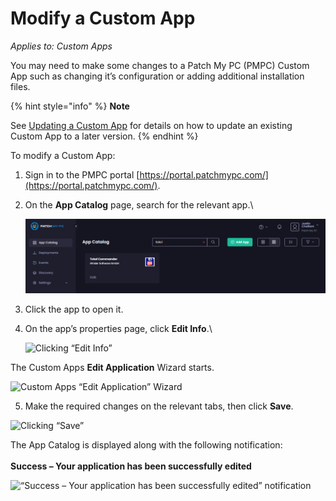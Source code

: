 # Modify a Custom App

_Applies to: Custom Apps_

You may need to make some changes to a Patch My PC (PMPC) Custom App such as changing it’s configuration or adding additional installation files.

{% hint style="info" %}
**Note**

See [Updating a Custom App](update-a-custom-app.md) for details on how to update an existing Custom App to a later version.
{% endhint %}

To modify a Custom App:

1. Sign in to the PMPC portal [https://portal.patchmypc.com/](https://portal.patchmypc.com/).
2.  On the **App Catalog** page, search for the relevant app.\


    ![Searching for your Custom App](/_images/image%20%282015%29.png "Searching for your Custom App")
3. Click the app to open it.
4.  On the app’s properties page, click **Edit Info**.\


    ![Clicking “Edit Info”](/_images/image%20%282016%29.png "Clicking \"Edit Info\"")

The Custom Apps **Edit Application** Wizard starts.

![Custom Apps “Edit Application” Wizard](/_images/image%20%282633%29.png "Custom Apps \"Edit Application\" Wizard")

5. Make the required changes on the relevant tabs, then click **Save**.

![Clicking “Save”](/_images/image%20%282634%29.png "Clicking \"Save\"")

The App Catalog is displayed along with the following notification:\
\
**Success – Your application has been successfully edited**

![“Success – Your application has been successfully edited” notification](/_images/image%20%282019%29.png "\"Success – Your application has been successfully edited\" notification")
